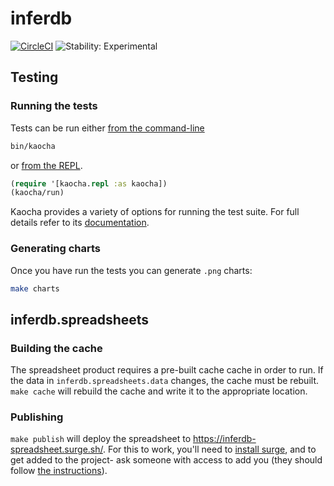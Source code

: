 # inferdb

[![CircleCI](https://circleci.com/gh/probcomp/inferenceql.svg?style=shield&circle-token=a7fdbf0f271ddb2a6a9798c3a99bdb21c68080c2)](https://circleci.com/gh/probcomp/inferenceql)
![Stability: Experimental](https://img.shields.io/badge/stability-experimental-orange.svg)

## Testing

### Running the tests

Tests can be run either [from the command-line](https://cljdoc.org/d/lambdaisland/kaocha/0.0-418/doc/4-running-kaocha-cli)

```bash
bin/kaocha
```

or [from the REPL](https://cljdoc.org/d/lambdaisland/kaocha/0.0-418/doc/5-running-kaocha-from-the-repl).

```clojure
(require '[kaocha.repl :as kaocha])
(kaocha/run)
```

Kaocha provides a variety of options for running the test suite. For full
details refer to its [documentation](https://cljdoc.org/d/lambdaisland/kaocha/).

### Generating charts

Once you have run the tests you can generate `.png` charts:

```bash
make charts
```

## inferdb.spreadsheets

### Building the cache

The spreadsheet product requires a pre-built cache cache in order to run. If the
data in `inferdb.spreadsheets.data` changes, the cache must be rebuilt. `make
cache` will rebuild the cache and write it to the appropriate location.

### Publishing

`make publish` will deploy the spreadsheet to
<https://inferdb-spreadsheet.surge.sh/>. For this to work, you'll need
to [install surge](https://surge.sh/help/getting-started-with-surge),
and to get added to the project- ask someone with access to add you (they
should follow [the instructions](https://surge.sh/help/adding-collaborators)).
